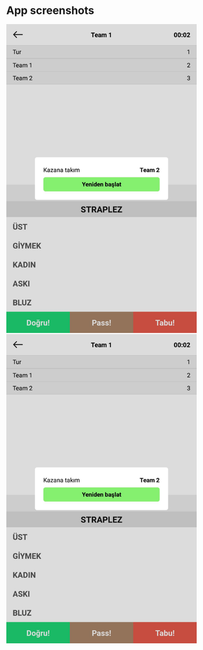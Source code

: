 # App screenshots

![Main screen](./src/images/home.jpg)
![Main screen](./src/images/home.jpg#thumbnail)